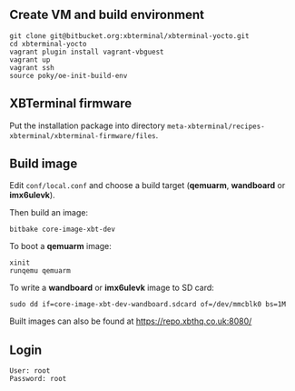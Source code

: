 ## Create VM and build environment

```
git clone git@bitbucket.org:xbterminal/xbterminal-yocto.git
cd xbterminal-yocto
vagrant plugin install vagrant-vbguest
vagrant up
vagrant ssh
source poky/oe-init-build-env
```

## XBTerminal firmware

Put the installation package into directory `meta-xbterminal/recipes-xbterminal/xbterminal-firmware/files`.

## Build image

Edit `conf/local.conf` and choose a build target (**qemuarm**, **wandboard** or **imx6ulevk**).

Then build an image:

```
bitbake core-image-xbt-dev
```

To boot a **qemuarm** image:

```
xinit
runqemu qemuarm
```

To write a **wandboard** or **imx6ulevk** image to SD card:

```
sudo dd if=core-image-xbt-dev-wandboard.sdcard of=/dev/mmcblk0 bs=1M
```

Built images can also be found at https://repo.xbthq.co.uk:8080/

## Login

```
User: root  
Password: root
```
